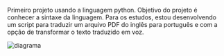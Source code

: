 Primeiro projeto usando a linguagem python.
Objetivo do projeto é conhecer a sintaxe da linguagem.
Para os estudos, estou desenvolvendo um script para
traduzir um arquivo PDF do inglês para português e com
a opção de transformar o texto traduzido em voz.

![diagrama](https://user-images.githubusercontent.com/114777198/193359123-b0681706-1752-4044-88b5-a983115c1dd3.png)
